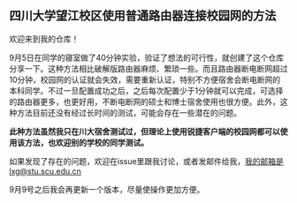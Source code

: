 ## 四川大学望江校区使用普通路由器连接校园网的方法


欢迎来到我的仓库！

9月5日在同学的寝室做了40分钟实验，验证了想法的可行性，就创建了这个仓库分享一下。这种方法相比破解版路由器麻烦、繁琐一些。而且路由器断电断网超过10分钟，校园网的认证就会失效，需要重新认证，特别不方便宿舍会断电断网的本科同学。不过一旦配置成功之后，之后每次配置少于1分钟就可以完成，可选择的路由器更多，也更好用，不断电断网的硕士和博士宿舍使用也很方便。此外，这种方法目前还没有经过长时间的测试，可能会存在一些潜在的问题。

**此种方法虽然我只在川大宿舍测试过，但理论上使用锐捷客户端的校园网都可以使用该方法，也欢迎别的学校的同学测试。**

如果发现了存在的问题，欢迎在issue里跟我讨论，或者发邮件给我，我的邮箱是lxg@stu.scu.edu.cn



9月9号之后我会再更新一个版本，尽量使操作更加方便。

